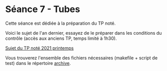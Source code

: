 # Séance 7 - Tubes

Cette séance est dédiée à la préparation du TP noté.

Voici le sujet de l'an dernier, essayez de le préparer dans les conditions du contrôle (accès aux anciens TP, temps limité à 1h30).

[Sujet du TP noté 2021 printemps](./sujet-fltr.pdf)

Vous trouverez l'ensemble des fichiers nécessaires (makefile + script de test) dans le répertoire [archive](./archive/). 